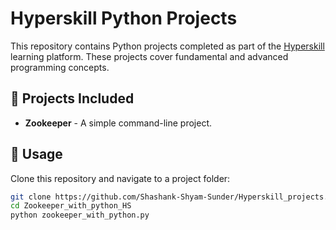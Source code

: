 # Hyperskill Python Projects

This repository contains Python projects completed as part of the [Hyperskill](https://hyperskill.org/) learning platform. These projects cover fundamental and advanced programming concepts.

## 📂 Projects Included
- **Zookeeper** - A simple command-line project.

## 🚀 Usage
Clone this repository and navigate to a project folder:
```bash
git clone https://github.com/Shashank-Shyam-Sunder/Hyperskill_projects.git
cd Zookeeper_with_python_HS
python zookeeper_with_python.py
